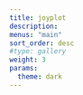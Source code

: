 ```yaml
---
title: joyplot
description:
menus: "main"
sort_order: desc
#type: gallery
weight: 3
params:
  theme: dark
---
```

